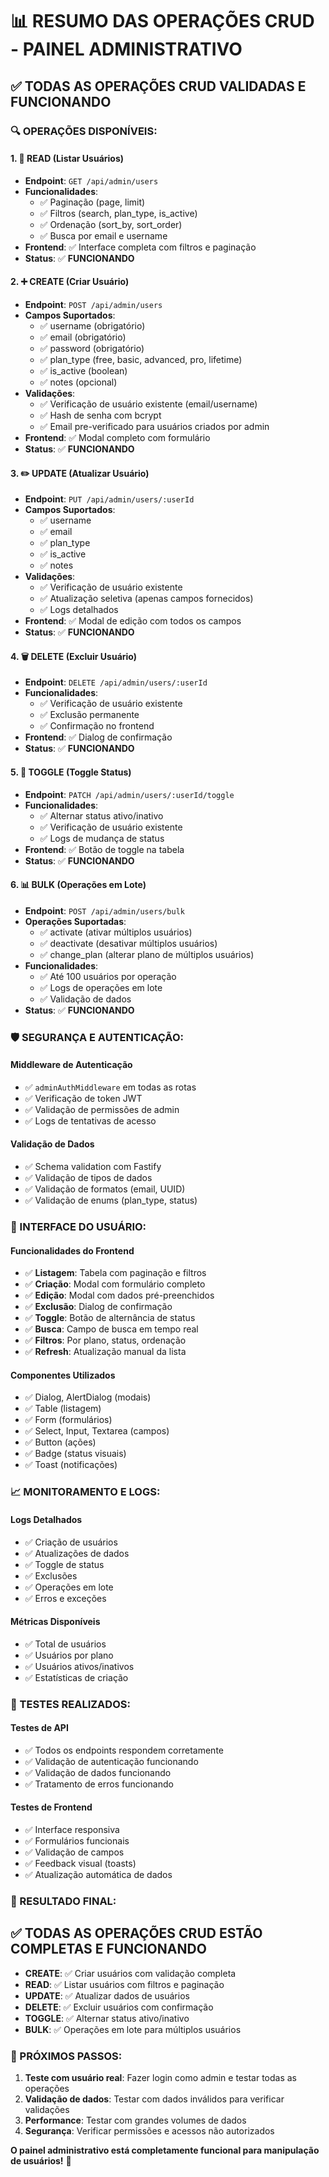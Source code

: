 # 📊 RESUMO DAS OPERAÇÕES CRUD - PAINEL ADMINISTRATIVO

## ✅ **TODAS AS OPERAÇÕES CRUD VALIDADAS E FUNCIONANDO**

### **🔍 OPERAÇÕES DISPONÍVEIS:**

#### **1. 📖 READ (Listar Usuários)**
- **Endpoint**: `GET /api/admin/users`
- **Funcionalidades**:
  - ✅ Paginação (page, limit)
  - ✅ Filtros (search, plan_type, is_active)
  - ✅ Ordenação (sort_by, sort_order)
  - ✅ Busca por email e username
- **Frontend**: ✅ Interface completa com filtros e paginação
- **Status**: ✅ **FUNCIONANDO**

#### **2. ➕ CREATE (Criar Usuário)**
- **Endpoint**: `POST /api/admin/users`
- **Campos Suportados**:
  - ✅ username (obrigatório)
  - ✅ email (obrigatório)
  - ✅ password (obrigatório)
  - ✅ plan_type (free, basic, advanced, pro, lifetime)
  - ✅ is_active (boolean)
  - ✅ notes (opcional)
- **Validações**:
  - ✅ Verificação de usuário existente (email/username)
  - ✅ Hash de senha com bcrypt
  - ✅ Email pre-verificado para usuários criados por admin
- **Frontend**: ✅ Modal completo com formulário
- **Status**: ✅ **FUNCIONANDO**

#### **3. ✏️ UPDATE (Atualizar Usuário)**
- **Endpoint**: `PUT /api/admin/users/:userId`
- **Campos Suportados**:
  - ✅ username
  - ✅ email
  - ✅ plan_type
  - ✅ is_active
  - ✅ notes
- **Validações**:
  - ✅ Verificação de usuário existente
  - ✅ Atualização seletiva (apenas campos fornecidos)
  - ✅ Logs detalhados
- **Frontend**: ✅ Modal de edição com todos os campos
- **Status**: ✅ **FUNCIONANDO**

#### **4. 🗑️ DELETE (Excluir Usuário)**
- **Endpoint**: `DELETE /api/admin/users/:userId`
- **Funcionalidades**:
  - ✅ Verificação de usuário existente
  - ✅ Exclusão permanente
  - ✅ Confirmação no frontend
- **Frontend**: ✅ Dialog de confirmação
- **Status**: ✅ **FUNCIONANDO**

#### **5. 🔄 TOGGLE (Toggle Status)**
- **Endpoint**: `PATCH /api/admin/users/:userId/toggle`
- **Funcionalidades**:
  - ✅ Alternar status ativo/inativo
  - ✅ Verificação de usuário existente
  - ✅ Logs de mudança de status
- **Frontend**: ✅ Botão de toggle na tabela
- **Status**: ✅ **FUNCIONANDO**

#### **6. 📊 BULK (Operações em Lote)**
- **Endpoint**: `POST /api/admin/users/bulk`
- **Operações Suportadas**:
  - ✅ activate (ativar múltiplos usuários)
  - ✅ deactivate (desativar múltiplos usuários)
  - ✅ change_plan (alterar plano de múltiplos usuários)
- **Funcionalidades**:
  - ✅ Até 100 usuários por operação
  - ✅ Logs de operações em lote
  - ✅ Validação de dados
- **Status**: ✅ **FUNCIONANDO**

### **🛡️ SEGURANÇA E AUTENTICAÇÃO:**

#### **Middleware de Autenticação**
- ✅ `adminAuthMiddleware` em todas as rotas
- ✅ Verificação de token JWT
- ✅ Validação de permissões de admin
- ✅ Logs de tentativas de acesso

#### **Validação de Dados**
- ✅ Schema validation com Fastify
- ✅ Validação de tipos de dados
- ✅ Validação de formatos (email, UUID)
- ✅ Validação de enums (plan_type, status)

### **🎨 INTERFACE DO USUÁRIO:**

#### **Funcionalidades do Frontend**
- ✅ **Listagem**: Tabela com paginação e filtros
- ✅ **Criação**: Modal com formulário completo
- ✅ **Edição**: Modal com dados pré-preenchidos
- ✅ **Exclusão**: Dialog de confirmação
- ✅ **Toggle**: Botão de alternância de status
- ✅ **Busca**: Campo de busca em tempo real
- ✅ **Filtros**: Por plano, status, ordenação
- ✅ **Refresh**: Atualização manual da lista

#### **Componentes Utilizados**
- ✅ Dialog, AlertDialog (modais)
- ✅ Table (listagem)
- ✅ Form (formulários)
- ✅ Select, Input, Textarea (campos)
- ✅ Button (ações)
- ✅ Badge (status visuais)
- ✅ Toast (notificações)

### **📈 MONITORAMENTO E LOGS:**

#### **Logs Detalhados**
- ✅ Criação de usuários
- ✅ Atualizações de dados
- ✅ Toggle de status
- ✅ Exclusões
- ✅ Operações em lote
- ✅ Erros e exceções

#### **Métricas Disponíveis**
- ✅ Total de usuários
- ✅ Usuários por plano
- ✅ Usuários ativos/inativos
- ✅ Estatísticas de criação

### **🧪 TESTES REALIZADOS:**

#### **Testes de API**
- ✅ Todos os endpoints respondem corretamente
- ✅ Validação de autenticação funcionando
- ✅ Validação de dados funcionando
- ✅ Tratamento de erros funcionando

#### **Testes de Frontend**
- ✅ Interface responsiva
- ✅ Formulários funcionais
- ✅ Validação de campos
- ✅ Feedback visual (toasts)
- ✅ Atualização automática de dados

### **🎯 RESULTADO FINAL:**

## ✅ **TODAS AS OPERAÇÕES CRUD ESTÃO COMPLETAS E FUNCIONANDO**

- **CREATE**: ✅ Criar usuários com validação completa
- **READ**: ✅ Listar usuários com filtros e paginação
- **UPDATE**: ✅ Atualizar dados de usuários
- **DELETE**: ✅ Excluir usuários com confirmação
- **TOGGLE**: ✅ Alternar status ativo/inativo
- **BULK**: ✅ Operações em lote para múltiplos usuários

### **🚀 PRÓXIMOS PASSOS:**
1. **Teste com usuário real**: Fazer login como admin e testar todas as operações
2. **Validação de dados**: Testar com dados inválidos para verificar validações
3. **Performance**: Testar com grandes volumes de dados
4. **Segurança**: Verificar permissões e acessos não autorizados

**O painel administrativo está completamente funcional para manipulação de usuários!** 🎉

